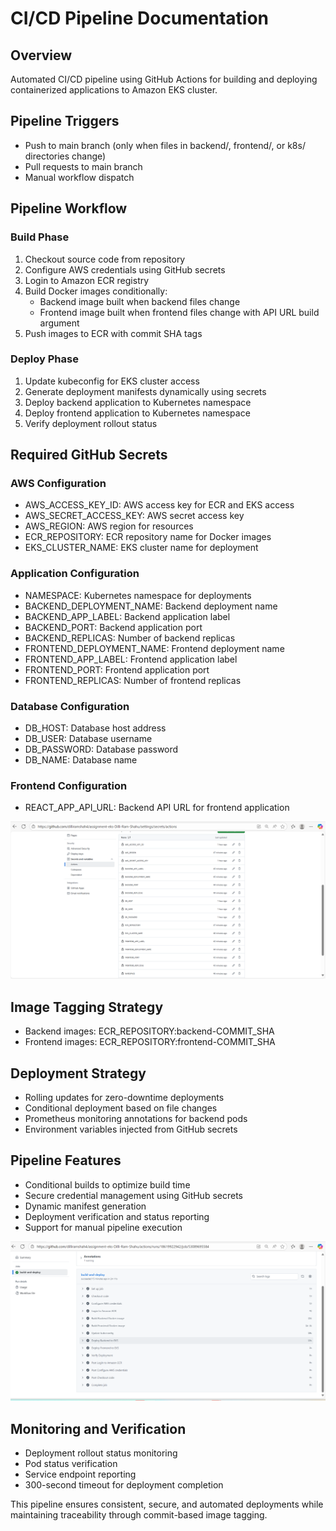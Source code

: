 # CI/CD Pipeline Documentation

## Overview
Automated CI/CD pipeline using GitHub Actions for building and deploying containerized applications to Amazon EKS cluster.

## Pipeline Triggers
- Push to main branch (only when files in backend/, frontend/, or k8s/ directories change)
- Pull requests to main branch
- Manual workflow dispatch

## Pipeline Workflow

### Build Phase
1. Checkout source code from repository
2. Configure AWS credentials using GitHub secrets
3. Login to Amazon ECR registry
4. Build Docker images conditionally:
   - Backend image built when backend files change
   - Frontend image built when frontend files change with API URL build argument
5. Push images to ECR with commit SHA tags

### Deploy Phase
1. Update kubeconfig for EKS cluster access
2. Generate deployment manifests dynamically using secrets
3. Deploy backend application to Kubernetes namespace
4. Deploy frontend application to Kubernetes namespace
5. Verify deployment rollout status

## Required GitHub Secrets

### AWS Configuration
- AWS_ACCESS_KEY_ID: AWS access key for ECR and EKS access
- AWS_SECRET_ACCESS_KEY: AWS secret access key
- AWS_REGION: AWS region for resources
- ECR_REPOSITORY: ECR repository name for Docker images
- EKS_CLUSTER_NAME: EKS cluster name for deployment

### Application Configuration
- NAMESPACE: Kubernetes namespace for deployments
- BACKEND_DEPLOYMENT_NAME: Backend deployment name
- BACKEND_APP_LABEL: Backend application label
- BACKEND_PORT: Backend application port
- BACKEND_REPLICAS: Number of backend replicas
- FRONTEND_DEPLOYMENT_NAME: Frontend deployment name
- FRONTEND_APP_LABEL: Frontend application label
- FRONTEND_PORT: Frontend application port
- FRONTEND_REPLICAS: Number of frontend replicas

### Database Configuration
- DB_HOST: Database host address
- DB_USER: Database username
- DB_PASSWORD: Database password
- DB_NAME: Database name

### Frontend Configuration
- REACT_APP_API_URL: Backend API URL for frontend application

![ ](images/secrete.png)

## Image Tagging Strategy
- Backend images: ECR_REPOSITORY:backend-COMMIT_SHA
- Frontend images: ECR_REPOSITORY:frontend-COMMIT_SHA

## Deployment Strategy
- Rolling updates for zero-downtime deployments
- Conditional deployment based on file changes
- Prometheus monitoring annotations for backend pods
- Environment variables injected from GitHub secrets

## Pipeline Features
- Conditional builds to optimize build time
- Secure credential management using GitHub secrets
- Dynamic manifest generation
- Deployment verification and status reporting
- Support for manual pipeline execution

![ ](images/action.png)

## Monitoring and Verification
- Deployment rollout status monitoring
- Pod status verification
- Service endpoint reporting
- 300-second timeout for deployment completion

This pipeline ensures consistent, secure, and automated deployments while maintaining traceability through commit-based image tagging.
